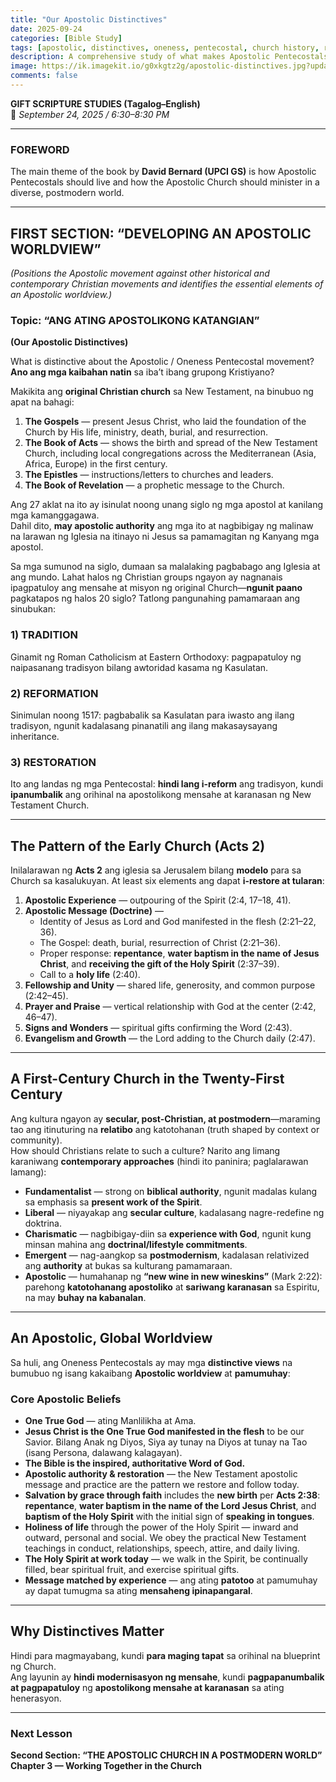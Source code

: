 ```yaml
---
title: "Our Apostolic Distinctives"
date: 2025-09-24
categories: [Bible Study]
tags: [apostolic, distinctives, oneness, pentecostal, church history, restoration, holiness, holy spirit]
description: A comprehensive study of what makes Apostolic Pentecostals distinctive from other Christian movements, contrasting restoration with tradition and reformation, and outlining core apostolic beliefs and worldview.
image: https://ik.imagekit.io/g0xkgtz2g/apostolic-distinctives.jpg?updatedAt=1759933493032
comments: false
---
```


**GIFT SCRIPTURE STUDIES (Tagalog–English)**  
📅 *September 24, 2025 / 6:30–8:30 PM*

---

### **FOREWORD**
The main theme of the book by **David Bernard (UPCI GS)** is how Apostolic Pentecostals should live and how the Apostolic Church should minister in a diverse, postmodern world.

---

## **FIRST SECTION: “DEVELOPING AN APOSTOLIC WORLDVIEW”**
*(Positions the Apostolic movement against other historical and contemporary Christian movements and identifies the essential elements of an Apostolic worldview.)*

### **Topic: “ANG ATING APOSTOLIKONG KATANGIAN”**  
**(Our Apostolic Distinctives)**

What is distinctive about the Apostolic / Oneness Pentecostal movement?  
**Ano ang mga kaibahan natin** sa iba’t ibang grupong Kristiyano?

Makikita ang **original Christian church** sa New Testament, na binubuo ng apat na bahagi:

1. **The Gospels** — present Jesus Christ, who laid the foundation of the Church by His life, ministry, death, burial, and resurrection.  
2. **The Book of Acts** — shows the birth and spread of the New Testament Church, including local congregations across the Mediterranean (Asia, Africa, Europe) in the first century.  
3. **The Epistles** — instructions/letters to churches and leaders.  
4. **The Book of Revelation** — a prophetic message to the Church.

Ang 27 aklat na ito ay isinulat noong unang siglo ng mga apostol at kanilang mga kamanggagawa.  
Dahil dito, **may apostolic authority** ang mga ito at nagbibigay ng malinaw na larawan ng Iglesia na itinayo ni Jesus sa pamamagitan ng Kanyang mga apostol.

Sa mga sumunod na siglo, dumaan sa malalaking pagbabago ang Iglesia at ang mundo. Lahat halos ng Christian groups ngayon ay nagnanais ipagpatuloy ang mensahe at misyon ng original Church—**ngunit paano** pagkatapos ng halos 20 siglo? Tatlong pangunahing pamamaraan ang sinubukan:

### 1) **TRADITION**  
Ginamit ng Roman Catholicism at Eastern Orthodoxy: pagpapatuloy ng naipasanang tradisyon bilang awtoridad kasama ng Kasulatan.

### 2) **REFORMATION**  
Sinimulan noong 1517: pagbabalik sa Kasulatan para iwasto ang ilang tradisyon, ngunit kadalasang pinanatili ang ilang makasaysayang inheritance.

### 3) **RESTORATION**  
Ito ang landas ng mga Pentecostal: **hindi lang i-reform** ang tradisyon, kundi **ipanumbalik** ang orihinal na apostolikong mensahe at karanasan ng New Testament Church.

---

## **The Pattern of the Early Church (Acts 2)**
Inilalarawan ng **Acts 2** ang iglesia sa Jerusalem bilang **modelo** para sa Church sa kasalukuyan. At least six elements ang dapat **i-restore at tularan**:

1. **Apostolic Experience** — outpouring of the Spirit (2:4, 17–18, 41).  
2. **Apostolic Message (Doctrine)** —  
   - Identity of Jesus as Lord and God manifested in the flesh (2:21–22, 36).  
   - The Gospel: death, burial, resurrection of Christ (2:21–36).  
   - Proper response: **repentance**, **water baptism in the name of Jesus Christ**, and **receiving the gift of the Holy Spirit** (2:37–39).  
   - Call to a **holy life** (2:40).  
3. **Fellowship and Unity** — shared life, generosity, and common purpose (2:42–45).  
4. **Prayer and Praise** — vertical relationship with God at the center (2:42, 46–47).  
5. **Signs and Wonders** — spiritual gifts confirming the Word (2:43).  
6. **Evangelism and Growth** — the Lord adding to the Church daily (2:47).

---

## **A First-Century Church in the Twenty-First Century**
Ang kultura ngayon ay **secular, post-Christian, at postmodern**—maraming tao ang itinuturing na **relatibo** ang katotohanan (truth shaped by context or community).  
How should Christians relate to such a culture? Narito ang limang karaniwang **contemporary approaches** (hindi ito paninira; paglalarawan lamang):

- **Fundamentalist** — strong on **biblical authority**, ngunit madalas kulang sa emphasis sa **present work of the Spirit**.  
- **Liberal** — niyayakap ang **secular culture**, kadalasang nagre-redefine ng doktrina.  
- **Charismatic** — nagbibigay-diin sa **experience with God**, ngunit kung minsan mahina ang **doctrinal/lifestyle commitments**.  
- **Emergent** — nag-aangkop sa **postmodernism**, kadalasan relativized ang **authority** at bukas sa kulturang pamamaraan.  
- **Apostolic** — humahanap ng **“new wine in new wineskins”** (Mark 2:22): parehong **katotohanang apostoliko** at **sariwang karanasan** sa Espiritu, na may **buhay na kabanalan**.

---

## **An Apostolic, Global Worldview**
Sa huli, ang Oneness Pentecostals ay may mga **distinctive views** na bumubuo ng isang kakaibang **Apostolic worldview** at **pamumuhay**:

### **Core Apostolic Beliefs**

- **One True God** — ating Manlilikha at Ama.  
- **Jesus Christ is the One True God manifested in the flesh** to be our Savior. Bilang Anak ng Diyos, Siya ay tunay na Diyos at tunay na Tao (isang Persona, dalawang kalagayan).  
- **The Bible is the inspired, authoritative Word of God.**  
- **Apostolic authority & restoration** — the New Testament apostolic message and practice are the pattern we restore and follow today.  
- **Salvation by grace through faith** includes the **new birth** per **Acts 2:38**:  
  **repentance**, **water baptism in the name of the Lord Jesus Christ**, and **baptism of the Holy Spirit** with the initial sign of **speaking in tongues**.  
- **Holiness of life** through the power of the Holy Spirit — inward and outward, personal and social. We obey the practical New Testament teachings in conduct, relationships, speech, attire, and daily living.  
- **The Holy Spirit at work today** — we walk in the Spirit, be continually filled, bear spiritual fruit, and exercise spiritual gifts.  
- **Message matched by experience** — ang ating **patotoo** at pamumuhay ay dapat tumugma sa ating **mensaheng ipinapangaral**.

---

## **Why Distinctives Matter**
Hindi para magmayabang, kundi **para maging tapat** sa orihinal na blueprint ng Church.  
Ang layunin ay **hindi modernisasyon ng mensahe**, kundi **pagpapanumbalik at pagpapatuloy** ng **apostolikong mensahe at karanasan** sa ating henerasyon.

---

### **Next Lesson**
**Second Section: “THE APOSTOLIC CHURCH IN A POSTMODERN WORLD”**  
**Chapter 3 — Working Together in the Church**